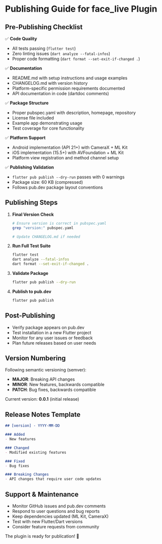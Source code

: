 # Publishing Guide for face_live Plugin

## Pre-Publishing Checklist

✅ **Code Quality**
- All tests passing (`flutter test`)
- Zero linting issues (`dart analyze --fatal-infos`)
- Proper code formatting (`dart format --set-exit-if-changed .`)

✅ **Documentation**
- README.md with setup instructions and usage examples
- CHANGELOG.md with version history
- Platform-specific permission requirements documented
- API documentation in code (dartdoc comments)

✅ **Package Structure**
- Proper pubspec.yaml with description, homepage, repository
- License file included
- Example app demonstrating usage
- Test coverage for core functionality

✅ **Platform Support**
- Android implementation (API 21+) with CameraX + ML Kit
- iOS implementation (15.5+) with AVFoundation + ML Kit
- Platform view registration and method channel setup

✅ **Publishing Validation**
- `flutter pub publish --dry-run` passes with 0 warnings
- Package size: 60 KB (compressed)
- Follows pub.dev package layout conventions

## Publishing Steps

1. **Final Version Check**
   ```bash
   # Ensure version is correct in pubspec.yaml
   grep "version:" pubspec.yaml
   
   # Update CHANGELOG.md if needed
   ```

2. **Run Full Test Suite**
   ```bash
   flutter test
   dart analyze --fatal-infos
   dart format --set-exit-if-changed .
   ```

3. **Validate Package**
   ```bash
   flutter pub publish --dry-run
   ```

4. **Publish to pub.dev**
   ```bash
   flutter pub publish
   ```

## Post-Publishing

- Verify package appears on pub.dev
- Test installation in a new Flutter project
- Monitor for any user issues or feedback
- Plan future releases based on user needs

## Version Numbering

Following semantic versioning (semver):
- **MAJOR**: Breaking API changes
- **MINOR**: New features, backwards compatible
- **PATCH**: Bug fixes, backwards compatible

Current version: **0.0.1** (initial release)

## Release Notes Template

```markdown
## [version] - YYYY-MM-DD

### Added
- New features

### Changed
- Modified existing features

### Fixed
- Bug fixes

### Breaking Changes
- API changes that require user code updates
```

## Support & Maintenance

- Monitor GitHub issues and pub.dev comments
- Respond to user questions and bug reports
- Keep dependencies updated (ML Kit, CameraX)
- Test with new Flutter/Dart versions
- Consider feature requests from community

The plugin is ready for publication! 🚀